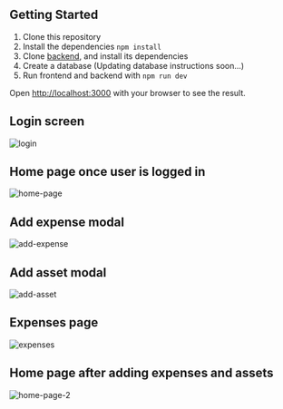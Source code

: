 ## Getting Started
1. Clone this repository
2. Install the dependencies `npm install`
3. Clone [backend](https://github.com/eemiljka/jetbud-server), and install its dependencies
4. Create a database (Updating database instructions soon...)
5. Run frontend and backend with `npm run dev`

Open [http://localhost:3000](http://localhost:3000) with your browser to see the result.

## Login screen
![login](https://github.com/user-attachments/assets/8071c7fb-a6d8-480d-9ee6-858b91aaddf9)

## Home page once user is logged in
![home-page](https://github.com/user-attachments/assets/b5ce6eaf-e17e-44c1-9ee3-f56b8db712d8)

## Add expense modal
![add-expense](https://github.com/user-attachments/assets/1ec22be3-1d3b-4c13-9248-ef22619f0e1b)

## Add asset modal
![add-asset](https://github.com/user-attachments/assets/5667bafe-c1dc-4696-800c-86d2d473fe40)

## Expenses page
![expenses](https://github.com/user-attachments/assets/e02c860b-2704-4f7d-b1be-f447698af262)

## Home page after adding expenses and assets
![home-page-2](https://github.com/user-attachments/assets/4bd7b1f2-1735-4dd1-9aae-63a8904a9f74)

